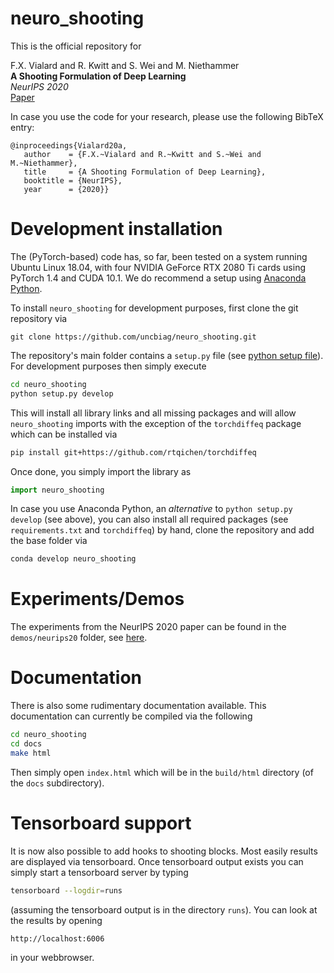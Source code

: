 # neuro_shooting

This is the official repository for   

F.X. Vialard and R. Kwitt and S. Wei and M. Niethammer         
**A Shooting Formulation of Deep Learning**    
*NeurIPS 2020*    
[Paper](https://proceedings.neurips.cc//paper/2020/file/89562dccfeb1d0394b9ae7e09544dc70-Paper.pdf)

In case you use the code for your research, please use the following BibTeX entry:

```
@inproceedings{Vialard20a,
   author    = {F.X.~Vialard and R.~Kwitt and S.~Wei and M.~Niethammer},
   title     = {A Shooting Formulation of Deep Learning},
   booktitle = {NeurIPS},
   year      = {2020}}
```

# Development installation

The (PyTorch-based) code has, so far, been tested on a system running Ubuntu Linux 18.04, with four NVIDIA GeForce RTX 2080 Ti cards using PyTorch 1.4 and CUDA 10.1. We do recommend a setup using [Anaconda Python](https://www.anaconda.com/products/individual). 

To install `neuro_shooting` for development purposes, first clone the git repository via

```
git clone https://github.com/uncbiag/neuro_shooting.git
```

The repository's main folder contains a `setup.py` file (see [python setup file](https://github.com/kennethreitz/setup.py "python setup file")). For development purposes then simply execute

```bash
cd neuro_shooting
python setup.py develop
```

This will install all library links and all missing packages and will allow `neuro_shooting` imports with the exception of the `torchdiffeq` package which can be installed via

```bash
pip install git+https://github.com/rtqichen/torchdiffeq
```

Once done, you simply import the library as

```python
import neuro_shooting
```

In case you use Anaconda Python, an *alternative* to `python setup.py develop` (see above), you can also install all required packages (see `requirements.txt` and `torchdiffeq`) by hand, clone the repository and add the base folder via

```bash
conda develop neuro_shooting
```

# Experiments/Demos

The experiments from the NeurIPS 2020 paper can be found in the `demos/neurips20` folder, see [here](demos/neurips20).

# Documentation

There is also some rudimentary documentation available. This documentation can currently be compiled via the following

```bash
cd neuro_shooting
cd docs
make html
```

Then simply open `index.html` which will be in the `build/html` directory (of the `docs` subdirectory).

# Tensorboard support

It is now also possible to add hooks to shooting blocks. Most easily results are displayed via tensorboard. Once tensorboard output exists you can simply start a tensorboard server by typing

```bash
tensorboard --logdir=runs
```

(assuming the tensorboard output is in the directory `runs`).
You can look at the results by opening

```
http://localhost:6006
```

in your webbrowser.

